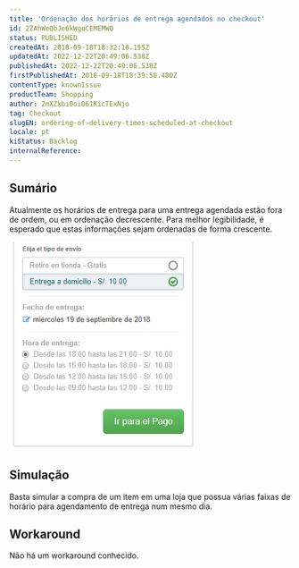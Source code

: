 ```yaml
---
title: 'Ordenação dos horários de entrega agendados no checkout'
id: 2ZAhWeQbJe6kWgoCEMEMWQ
status: PUBLISHED
createdAt: 2018-09-18T18:32:16.155Z
updatedAt: 2022-12-22T20:49:06.538Z
publishedAt: 2022-12-22T20:49:06.538Z
firstPublishedAt: 2018-09-18T18:39:58.480Z
contentType: knownIssue
productTeam: Shopping
author: 2mXZkbi0oi061KicTExNjo
tag: Checkout
slugEN: ordering-of-delivery-times-scheduled-at-checkout
locale: pt
kiStatus: Backlog
internalReference: 
---
```


## Sumário

Atualmente os horários de entrega para uma entrega agendada estão fora de ordem, ou em ordenação decrescente. Para melhor legibilidade, é esperado que estas informações sejam ordenadas de forma crescente.

![image](https://raw.githubusercontent.com/vtexdocs/known-issues/refs/heads/main/docs/pt/known-issues/Shopping/ordenacao-dos-horarios-de-entrega-agendados-no-checkout_1.png)

## Simulação

Basta simular a compra de um item em uma loja que possua várias faixas de horário para agendamento de entrega num mesmo dia.

## Workaround

Não há um workaround conhecido.

